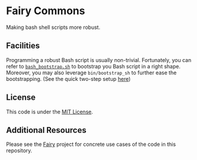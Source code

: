 # Fairy Commons

Making bash shell scripts more robust.

## Facilities

Programming a robust Bash script is usually non-trivial. Fortunately, you can refer to [`bash_bootstrap.sh`](lib/bash_bootstrap.sh) to bootstrap you Bash script in a right shape. Moreover, you may also leverage `bin/bootstrap_sh` to further ease the bootstrapping. (See the quick two-step setup [here](bin/README.md#setup))

## License

This code is under the [MIT License](LICENSE).

## Additional Resources

Please see the [Fairy](https://github.com/streamjoin/fairy) project for concrete use cases of the code in this repository. 
